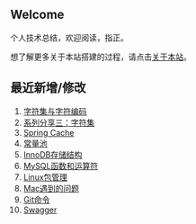 ## Welcome

个人技术总结，欢迎阅读，指正。

想了解更多关于本站搭建的过程，请点击[关于本站](_docs/AboutMe.md)。

## 最近新增/修改
1. [字符集与字符编码](ComputerBasic/character_set.md)
2. [系列分享三：字符集](Share/character_set.md)
3. [Spring Cache](Framework/Spring/SpringFramework/spring_cache.md)
4. [常量池](JavaSE/JavaVirtualMachine/constant_pool.md)
5. [InnoDB存储结构](Database/Mysql/innodb_storage_structure.md)
6. [MySQL函数和运算符](Database/Mysql/mysql_function_operator.md)
7. [Linux包管理](Ops/Linux/linux_package_manage.md)
8. [Mac遇到的问题](Tool/Mac/mac_problems.md)
9. [Git命令](Tool/Git/git_command.md)
10. [Swagger](JavaTool/swagger.md)

